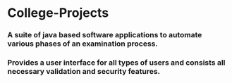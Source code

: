 # College-Projects

<h3>A suite of java based software applications to automate various phases of an examination process. </h3>
<h3>Provides a user interface for all types of users and consists all necessary validation and security features. </h3>
